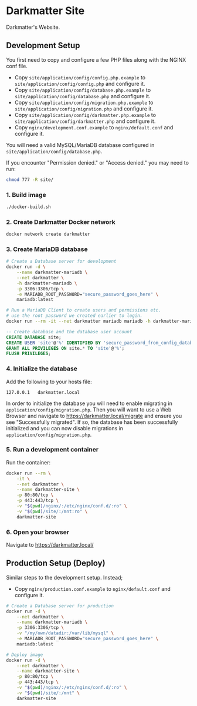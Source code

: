 # Darkmatter Site

Darkmatter's Website.

## Development Setup

You first need to copy and configure a few PHP files along with the NGINX conf file.

- Copy `site/application/config/config.php.example` to `site/application/config/config.php` and configure it.
- Copy `site/application/config/database.php.example` to `site/application/config/database.php` and configure it.
- Copy `site/application/config/migration.php.example` to `site/application/config/migration.php` and configure it.
- Copy `site/application/config/darkmatter.php.example` to `site/application/config/darkmatter.php` and configure it.
- Copy `nginx/development.conf.example` to `nginx/default.conf` and configure it.

You will need a valid MySQL/MariaDB database configured in `site/application/config/database.php`.

If you encounter "Permission denied." or "Access denied." you may need to run:
```bash
chmod 777 -R site/
```

### 1. Build image
```bash
./docker-build.sh
```

### 2. Create Darkmatter Docker network
```bash
docker network create darkmatter
```

### 3. Create MariaDB database
```bash
# Create a Database server for development
docker run -d \
	--name darkmatter-mariadb \
	--net darkmatter \
	-h darkmatter-mariadb \
	-p 3306:3306/tcp \
	-e MARIADB_ROOT_PASSWORD="secure_password_goes_here" \
	mariadb:latest

# Run a MariaDB Client to create users and permissions etc.
# use the root password we created earlier to login.
docker run --rm -it --net darkmatter mariadb mariadb -h darkmatter-mariadb -u root -p
```

```sql
-- Create database and the database user account
CREATE DATABASE site;
CREATE USER 'site'@'%' IDENTIFIED BY 'secure_password_from_config_database_php';
GRANT ALL PRIVILEGES ON site.* TO 'site'@'%';
FLUSH PRIVILEGES;
```

### 4. Initialize the database

Add the following to your hosts file:
```
127.0.0.1	darkmatter.local
```

In order to initialize the database you will need to enable migrating in `application/config/migration.php`.
Then you will want to use a Web Browser and navigate to https://darkmatter.local/migrate and ensure you see "Successfully migrated".
If so, the database has been successfully initialized and you can now disable migrations in `application/config/migration.php`.

### 5. Run a development container

Run the container:

```bash
docker run --rm \
	-it \
	--net darkmatter \
	--name darkmatter-site \
	-p 80:80/tcp \
	-p 443:443/tcp \
	-v "$(pwd)/nginx/:/etc/nginx/conf.d/:ro" \
	-v "$(pwd)/site/:/mnt:ro" \
	darkmatter-site
```

### 6. Open your browser

Navigate to https://darkmatter.local/


## Production Setup (Deploy)

Similar steps to the development setup. Instead;

- Copy `nginx/production.conf.example` to `nginx/default.conf` and configure it.

```bash
# Create a Database server for production
docker run -d \
	--net darkmatter \
	--name darkmatter-mariadb \
	-p 3306:3306/tcp \
	-v "/my/own/datadir:/var/lib/mysql" \
	-e MARIADB_ROOT_PASSWORD="secure_password_goes_here" \
	mariadb:latest

# Deploy image
docker run -d \
	--net darkmatter \
	--name darkmatter-site \
	-p 80:80/tcp \
	-p 443:443/tcp \
	-v "$(pwd)/nginx/:/etc/nginx/conf.d/:ro" \
	-v "$(pwd)/site/:/mnt" \
	darkmatter-site
```






















